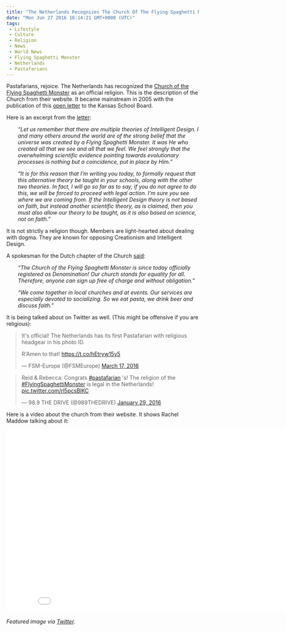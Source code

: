 ```yaml
---
title: "The Netherlands Recognizes The Church Of The Flying Spaghetti Monster As An Official Religion (VIDEO AND TWEETS)"
date: "Mon Jun 27 2016 18:14:21 GMT+0000 (UTC)"
tags: 
 - Lifestyle
 - Culture
 - Religion
 - News
 - World News
 - Flying Spaghetti Monster
 - Netherlands
 - Pastafarians
---
```

<p>Pastafarians, rejoice. The Netherlands has recognized the <a href="http://www.venganza.org/" onclick="__gaTracker(&apos;send&apos;, &apos;event&apos;, &apos;outbound-article&apos;, &apos;http://www.venganza.org/&apos;, &apos;Church of the Flying Spaghetti Monster&apos;);" target="_blank">Church of the Flying Spaghetti Monster</a> as an official religion. This is the description of the Church from their website. It became mainstream in 2005 with the publication of this <a href="http://www.venganza.org/about/open-letter/" onclick="__gaTracker(&apos;send&apos;, &apos;event&apos;, &apos;outbound-article&apos;, &apos;http://www.venganza.org/about/open-letter/&apos;, &apos;open letter&apos;);">open letter</a> to the Kansas School Board.</p><p>Here is an excerpt from the <a href="http://www.venganza.org/about/open-letter/" onclick="__gaTracker(&apos;send&apos;, &apos;event&apos;, &apos;outbound-article&apos;, &apos;http://www.venganza.org/about/open-letter/&apos;, &apos;letter&apos;);" target="_blank">letter</a>:</p><p style="padding-left: 30px;"><em>&#x201C;Let us remember that there are multiple theories of Intelligent Design. I and many others around the world are of the strong belief that the universe was created by a Flying Spaghetti Monster. It was He who created all that we see and all that we feel. We feel strongly that the overwhelming scientific evidence pointing towards evolutionary processes is nothing but a coincidence, put in place by Him.&#x201D;</em></p><p style="padding-left: 30px;"><em>&#x201C;It is for this reason that I&#x2019;m writing you today, to formally request that this alternative theory be taught in your schools, along with the other two theories. In fact, I will go so far as to say, if you do not agree to do this, we will be forced to proceed with legal action. I&#x2019;m sure you see where we are coming from. If the Intelligent Design theory is not based on faith, but instead another scientific theory, as is claimed, then you must also allow our theory to be taught, as it is also based on science, not on faith.&#x201D;</em></p><p>It is not strictly a religion though. Members are light-hearted about dealing with dogma. They are known for opposing Creationism and Intelligent Design.</p><p>A spokesman for the Dutch chapter of the Church <a href="http://deadstate.org/the-netherlands-just-made-the-church-of-the-flying-spaghetti-monster-an-official-religion/" onclick="__gaTracker(&apos;send&apos;, &apos;event&apos;, &apos;outbound-article&apos;, &apos;http://deadstate.org/the-netherlands-just-made-the-church-of-the-flying-spaghetti-monster-an-official-religion/&apos;, &apos;said&apos;);" target="_blank">said</a>:</p><p style="padding-left: 30px;"><em>&#x201C;The Church of the Flying Spaghetti Monster is since today officially registered as Denomination! Our church stands for equality for all. Therefore, anyone can sign up free of charge and without obligation.&#x201D;</em></p><p style="padding-left: 30px;"><em>&#x201C;We come together in local churches and at events. Our services are especially devoted to socializing. So we eat pasta, we drink beer and discuss faith.&#x201D;</em></p><p>It is being talked about on Twitter as well. (This might be offensive if you are religious):</p><blockquote class="twitter-tweet" data-width="500"><p lang="en" dir="ltr">It&apos;s official! The Netherlands has its first Pastafarian with religious headgear in his photo ID.</p>
<p>R&apos;Amen to that! <a href="https://t.co/hEtryw15y5" onclick="__gaTracker(&apos;send&apos;, &apos;event&apos;, &apos;outbound-article&apos;, &apos;https://t.co/hEtryw15y5&apos;, &apos;https://t.co/hEtryw15y5&apos;);">https://t.co/hEtryw15y5</a></p>
<p>&#x2014; FSM-Europe (@FSMEurope) <a href="https://twitter.com/FSMEurope/status/710568009144795136" onclick="__gaTracker(&apos;send&apos;, &apos;event&apos;, &apos;outbound-article&apos;, &apos;https://twitter.com/FSMEurope/status/710568009144795136&apos;, &apos;March 17, 2016&apos;);">March 17, 2016</a></p></blockquote><p><script async src="//platform.twitter.com/widgets.js" charset="utf-8"></script></p><p><script async src="//platform.twitter.com/widgets.js" charset="utf-8"></script></p><blockquote class="twitter-tweet" data-width="500"><p lang="en" dir="ltr">Reid &amp; Rebecca: Congrats <a href="https://twitter.com/hashtag/pastafarian?src=hash" onclick="__gaTracker(&apos;send&apos;, &apos;event&apos;, &apos;outbound-article&apos;, &apos;https://twitter.com/hashtag/pastafarian?src=hash&apos;, &apos;#pastafarian&apos;);">#pastafarian</a> &apos;s! The religion of the <a href="https://twitter.com/hashtag/FlyingSpaghettiMonster?src=hash" onclick="__gaTracker(&apos;send&apos;, &apos;event&apos;, &apos;outbound-article&apos;, &apos;https://twitter.com/hashtag/FlyingSpaghettiMonster?src=hash&apos;, &apos;#FlyingSpaghettiMonster&apos;);">#FlyingSpaghettiMonster</a> is legal in the Netherlands! <a href="https://t.co/rl5pcsBlKC" onclick="__gaTracker(&apos;send&apos;, &apos;event&apos;, &apos;outbound-article&apos;, &apos;https://t.co/rl5pcsBlKC&apos;, &apos;pic.twitter.com/rl5pcsBlKC&apos;);">pic.twitter.com/rl5pcsBlKC</a></p>
<p>&#x2014; 98.9 THE DRIVE (@989THEDRIVE) <a href="https://twitter.com/989THEDRIVE/status/693043657415487488" onclick="__gaTracker(&apos;send&apos;, &apos;event&apos;, &apos;outbound-article&apos;, &apos;https://twitter.com/989THEDRIVE/status/693043657415487488&apos;, &apos;January 29, 2016&apos;);">January 29, 2016</a></p></blockquote><p><script async src="//platform.twitter.com/widgets.js" charset="utf-8"></script></p><p>Here is a video about the church from their website. It shows Rachel Maddow talking about it:</p><p><iframe width="853" height="480" src="//www.youtube.com/embed/0XebqnAf4Zw" frameborder="0" allowfullscreen></iframe></p><p><em>Featured image via <a href="https://twitter.com/3wushi/status/746737309677195264" onclick="__gaTracker(&apos;send&apos;, &apos;event&apos;, &apos;outbound-article&apos;, &apos;https://twitter.com/3wushi/status/746737309677195264&apos;, &apos;Twitter&apos;);" target="_blank">Twitter</a>.</em></p>